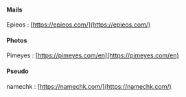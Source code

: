 #### Mails 

Epieos : [https://epieos.com/](https://epieos.com/)

#### Photos

Pimeyes : [https://pimeyes.com/en](https://pimeyes.com/en)

#### Pseudo

namechk : [https://namechk.com/](https://namechk.com/)
